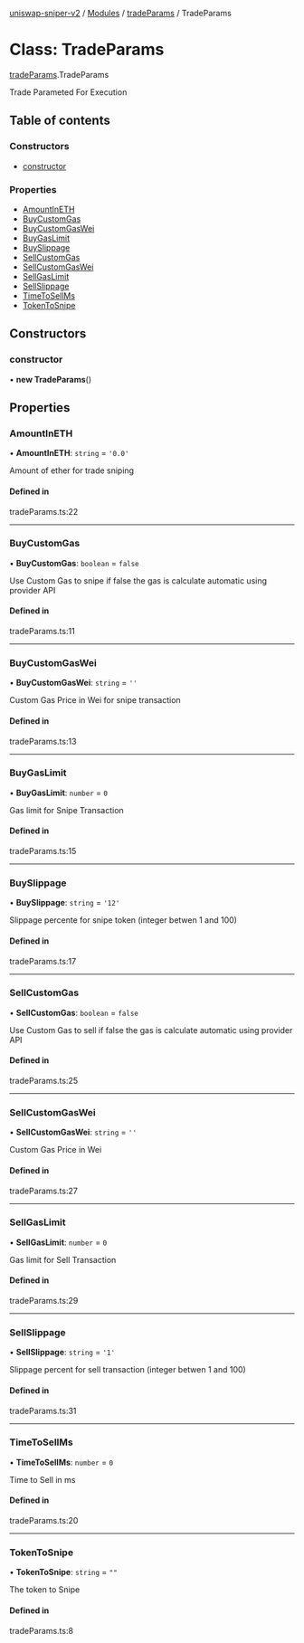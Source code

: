 [uniswap-sniper-v2](../README.md) / [Modules](../modules.md) / [tradeParams](../modules/tradeParams.md) / TradeParams

# Class: TradeParams

[tradeParams](../modules/tradeParams.md).TradeParams

Trade Parameted For Execution

## Table of contents

### Constructors

- [constructor](tradeParams.TradeParams.md#constructor)

### Properties

- [AmountInETH](tradeParams.TradeParams.md#amountineth)
- [BuyCustomGas](tradeParams.TradeParams.md#buycustomgas)
- [BuyCustomGasWei](tradeParams.TradeParams.md#buycustomgaswei)
- [BuyGasLimit](tradeParams.TradeParams.md#buygaslimit)
- [BuySlippage](tradeParams.TradeParams.md#buyslippage)
- [SellCustomGas](tradeParams.TradeParams.md#sellcustomgas)
- [SellCustomGasWei](tradeParams.TradeParams.md#sellcustomgaswei)
- [SellGasLimit](tradeParams.TradeParams.md#sellgaslimit)
- [SellSlippage](tradeParams.TradeParams.md#sellslippage)
- [TimeToSellMs](tradeParams.TradeParams.md#timetosellms)
- [TokenToSnipe](tradeParams.TradeParams.md#tokentosnipe)

## Constructors

### constructor

• **new TradeParams**()

## Properties

### AmountInETH

• **AmountInETH**: `string` = `'0.0'`

Amount of ether for trade sniping

#### Defined in

tradeParams.ts:22

___

### BuyCustomGas

• **BuyCustomGas**: `boolean` = `false`

Use Custom Gas to snipe if false the gas is calculate automatic using provider API

#### Defined in

tradeParams.ts:11

___

### BuyCustomGasWei

• **BuyCustomGasWei**: `string` = `''`

Custom Gas Price in Wei for snipe transaction

#### Defined in

tradeParams.ts:13

___

### BuyGasLimit

• **BuyGasLimit**: `number` = `0`

Gas limit for Snipe Transaction

#### Defined in

tradeParams.ts:15

___

### BuySlippage

• **BuySlippage**: `string` = `'12'`

Slippage percente for snipe  token (integer betwen 1 and 100)

#### Defined in

tradeParams.ts:17

___

### SellCustomGas

• **SellCustomGas**: `boolean` = `false`

Use Custom Gas to sell if false the gas is calculate automatic using provider API

#### Defined in

tradeParams.ts:25

___

### SellCustomGasWei

• **SellCustomGasWei**: `string` = `''`

Custom Gas Price in Wei

#### Defined in

tradeParams.ts:27

___

### SellGasLimit

• **SellGasLimit**: `number` = `0`

Gas limit for Sell Transaction

#### Defined in

tradeParams.ts:29

___

### SellSlippage

• **SellSlippage**: `string` = `'1'`

Slippage  percent for sell transaction (integer betwen 1 and 100)

#### Defined in

tradeParams.ts:31

___

### TimeToSellMs

• **TimeToSellMs**: `number` = `0`

Time to Sell in ms

#### Defined in

tradeParams.ts:20

___

### TokenToSnipe

• **TokenToSnipe**: `string` = `""`

The token to Snipe

#### Defined in

tradeParams.ts:8
